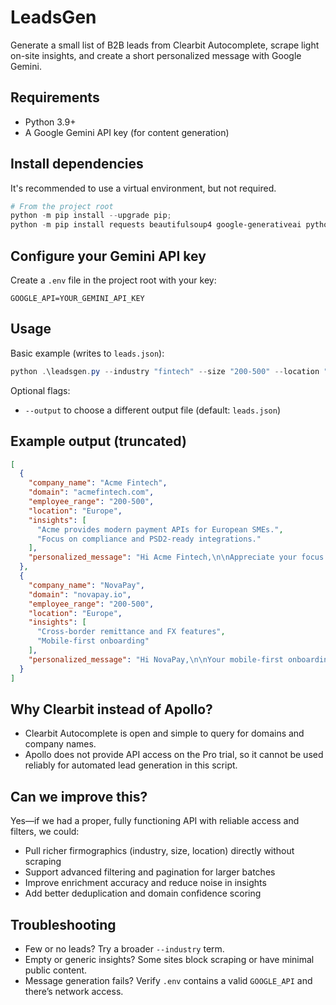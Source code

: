 # LeadsGen

Generate a small list of B2B leads from Clearbit Autocomplete, scrape light on-site insights, and create a short personalized message with Google Gemini.

## Requirements
- Python 3.9+
- A Google Gemini API key (for content generation)

## Install dependencies
It's recommended to use a virtual environment, but not required.

```powershell
# From the project root
python -m pip install --upgrade pip;
python -m pip install requests beautifulsoup4 google-generativeai python-dotenv
```

## Configure your Gemini API key
Create a `.env` file in the project root with your key:

```
GOOGLE_API=YOUR_GEMINI_API_KEY
```

## Usage
Basic example (writes to `leads.json`):

```powershell
python .\leadsgen.py --industry "fintech" --size "200-500" --location "Europe"
```

Optional flags:
- `--output` to choose a different output file (default: `leads.json`)

## Example output (truncated)
```json
[
  {
    "company_name": "Acme Fintech",
    "domain": "acmefintech.com",
    "employee_range": "200-500",
    "location": "Europe",
    "insights": [
      "Acme provides modern payment APIs for European SMEs.",
      "Focus on compliance and PSD2-ready integrations."
    ],
    "personalized_message": "Hi Acme Fintech,\n\nAppreciate your focus on PSD2 and SME payment APIs. We help fintech teams accelerate rollouts while keeping compliance tight—especially around auth and reconciliation. If helpful, I can share a short outline on reducing integration time across your EU corridors."
  },
  {
    "company_name": "NovaPay",
    "domain": "novapay.io",
    "employee_range": "200-500",
    "location": "Europe",
    "insights": [
      "Cross-border remittance and FX features",
      "Mobile-first onboarding"
    ],
    "personalized_message": "Hi NovaPay,\n\nYour mobile-first onboarding and cross‑border focus stand out. We’ve supported teams improving FX transparency and onboarding funnels without adding friction. Happy to share examples and see if they map to your next release."
  }
]
```

## Why Clearbit instead of Apollo?
- Clearbit Autocomplete is open and simple to query for domains and company names.
- Apollo does not provide API access on the Pro trial, so it cannot be used reliably for automated lead generation in this script.

## Can we improve this?
Yes—if we had a proper, fully functioning API with reliable access and filters, we could:
- Pull richer firmographics (industry, size, location) directly without scraping
- Support advanced filtering and pagination for larger batches
- Improve enrichment accuracy and reduce noise in insights
- Add better deduplication and domain confidence scoring

## Troubleshooting
- Few or no leads? Try a broader `--industry` term.
- Empty or generic insights? Some sites block scraping or have minimal public content.
- Message generation fails? Verify `.env` contains a valid `GOOGLE_API` and there’s network access.
